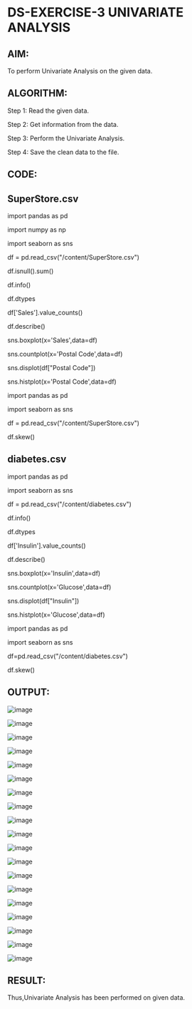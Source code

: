 # DS-EXERCISE-3  UNIVARIATE ANALYSIS 

## AIM: 

To perform Univariate Analysis on the given data. 

## ALGORITHM: 

Step 1: Read the given data.
 
Step 2: Get information from the data. 
 
Step 3: Perform the Univariate Analysis. 
 
Step 4: Save the clean data to the file.
 
## CODE:

## SuperStore.csv

import pandas as pd

import numpy as np

import seaborn as sns

df = pd.read_csv("/content/SuperStore.csv")

df.isnull().sum()

df.info()

df.dtypes

df['Sales'].value_counts()

df.describe()

sns.boxplot(x='Sales',data=df)

sns.countplot(x='Postal Code',data=df)

sns.displot(df["Postal Code"])

sns.histplot(x='Postal Code',data=df)

import pandas as pd

import seaborn as sns

df = pd.read_csv("/content/SuperStore.csv")

df.skew()

## diabetes.csv

import pandas as pd

import seaborn as sns

df = pd.read_csv("/content/diabetes.csv")

df.info()

df.dtypes

df['Insulin'].value_counts()

df.describe()

sns.boxplot(x='Insulin',data=df)

sns.countplot(x='Glucose',data=df)

sns.displot(df["Insulin"])

sns.histplot(x='Glucose',data=df)

import pandas as pd

import seaborn as sns

df=pd.read_csv("/content/diabetes.csv")

df.skew()

## OUTPUT:

![image](https://github.com/Haripriya-Karunakaran/DS-EXERCISE-3/assets/126390051/61c5bb25-6968-4834-99ba-73e5af8129cb)

![image](https://github.com/Haripriya-Karunakaran/DS-EXERCISE-3/assets/126390051/72c02478-ac7b-4c64-90f0-349ce5e419b7)

![image](https://github.com/Haripriya-Karunakaran/DS-EXERCISE-3/assets/126390051/b4f8ae9e-31b5-4e86-8c54-3d8e683129a6)

![image](https://github.com/Haripriya-Karunakaran/DS-EXERCISE-3/assets/126390051/fb2e7ee4-2d0b-4d03-9f4c-cc295cbfe87b)

![image](https://github.com/Haripriya-Karunakaran/DS-EXERCISE-3/assets/126390051/2186ca5e-0601-4371-9494-87f948e10732)

![image](https://github.com/Haripriya-Karunakaran/DS-EXERCISE-3/assets/126390051/2bc7ba87-8851-42f2-aef5-8d5a2a3a0a87)

![image](https://github.com/Haripriya-Karunakaran/DS-EXERCISE-3/assets/126390051/776a1907-3a4d-4998-8388-952fec9e08b4)

![image](https://github.com/Haripriya-Karunakaran/DS-EXERCISE-3/assets/126390051/24de8068-6678-4c09-a361-bf612423f76e)

![image](https://github.com/Haripriya-Karunakaran/DS-EXERCISE-3/assets/126390051/5fa83276-d178-446e-a35f-78bb22edb478)

![image](https://github.com/Haripriya-Karunakaran/DS-EXERCISE-3/assets/126390051/e8f85912-a589-457c-b1e4-96163ffe90db)

![image](https://github.com/Haripriya-Karunakaran/DS-EXERCISE-3/assets/126390051/2942e8ee-7466-4c06-b000-d2bd13c0ada8)

![image](https://github.com/Haripriya-Karunakaran/DS-EXERCISE-3/assets/126390051/16510522-7e92-49b8-b41b-f9e9ccd2f5c2)

![image](https://github.com/Haripriya-Karunakaran/DS-EXERCISE-3/assets/126390051/dfe6919a-89d8-4127-b141-b0674cd8b955)

![image](https://github.com/Haripriya-Karunakaran/DS-EXERCISE-3/assets/126390051/45ce0bae-d1ca-4d7b-b502-dcece7de6fdc)

![image](https://github.com/Haripriya-Karunakaran/DS-EXERCISE-3/assets/126390051/7ce226c4-fb99-45cf-b8ed-530d24e1400a)

![image](https://github.com/Haripriya-Karunakaran/DS-EXERCISE-3/assets/126390051/2a257646-7315-4f55-ba2d-1be59b470302)

![image](https://github.com/Haripriya-Karunakaran/DS-EXERCISE-3/assets/126390051/f268c719-b480-47f8-a8e8-11e69928a7f5)

![image](https://github.com/Haripriya-Karunakaran/DS-EXERCISE-3/assets/126390051/05959f12-79b2-4ace-b383-43e74cc89c13)

![image](https://github.com/Haripriya-Karunakaran/DS-EXERCISE-3/assets/126390051/a6603d4e-356f-4341-bd91-a03d0f68a991)

## RESULT:

Thus,Univariate Analysis has been performed on given data.
